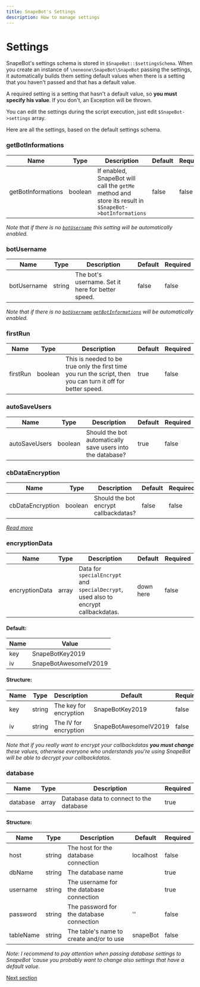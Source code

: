 ```yaml
---
title: SnapeBot's Settings
description: How to manage settings
---
```

# Settings

SnapeBot's settings schema is stored in `$SnapeBot::$settingsSchema`. When you create an instance of `\neneone\SnapeBot\SnapeBot` passing the settings, it automatically builds them setting default values when there is a setting that you haven't passed and that has a default value.

A required setting is a setting that hasn't a default value, so **you must specify his value**. If you don't, an Exception will be thrown.

You can edit the settings during the script execution, just edit `$SnapeBot->settings` array.

Here are all the settings, based on the default settings schema.

### getBotInformations

| Name | Type | Description | Default | Required |
|------|------|-------------|---------|----------|
|getBotInformations|boolean|If enabled, SnapeBot will call the `getMe` method and store its result in `$SnapeBot->botInformations`|false|false|

_Note that if there is no [`botUsername`](#botusername) this setting will be automatically enabled._


### botUsername

| Name | Type | Description | Default | Required |
|------|------|-------------|---------|----------|
|botUsername|string|The bot's username. Set it here for better speed.|false|false|

_Note that if there is no [`botUsername`](#botusername) [`getBotInformations`](#getbotinformations) will be automatically enabled._


### firstRun

| Name | Type | Description | Default | Required |
|------|------|-------------|---------|----------|
|firstRun|boolean|This is needed to be true only the first time you run the script, then you can turn it off for better speed.|true|false|


### autoSaveUsers

| Name | Type | Description | Default | Required |
|------|------|-------------|---------|----------|
|autoSaveUsers|boolean|Should the bot automatically save users into the database?|true|false|


### cbDataEncryption

| Name | Type | Description | Default | Required |
|------|------|-------------|---------|----------|
|cbDataEncryption|boolean|Should the bot encrypt callbackdatas?|false|false|

_[Read more](advanced/callbackDataEncryption.md)_


### encryptionData

| Name | Type | Description | Default | Required |
|------|------|-------------|---------|----------|
|encryptionData|array|Data for `specialEncrypt` and `specialDecrypt`, used also to encrypt callbackdatas.|down here|false|

#### Default:

| Name | Value |
|------|-------|
|key|SnapeBotKey2019|
|iv|SnapeBotAwesomeIV2019|

#### Structure:

| Name | Type | Description | Default | Required |
|------|------|-------------|---------|----------|
|key|string|The key for encryption|SnapeBotKey2019|false|
|iv|string|The IV for encryption|SnapeBotAwesomeIV2019|false|

_Note that if you really want to encrypt your callbackdatas **you must change** these values, otherwise everyone who understands you're using SnapeBot will be able to decrypt your callbackdatas._


### database

| Name | Type | Description | Required |
|------|------|-------------|---------|
|database|array|Database data to connect to the database|true|

#### Structure:

| Name | Type | Description | Default | Required |
|------|------|-------------|---------|----------|
|host|string|The host for the database connection|localhost|false|
|dbName|string|The database name||true|
|username|string|The username for the database connection||true|
|password|string|The password for the database connection|''|false|
|tableName|string|The table's name to create and/or to use|snapeBot|false|

_Note: I recommend to pay attention when passing database settings to SnapeBot 'cause you probably want to change also settings that have a default value._

[Next section](how_to_use.md)
